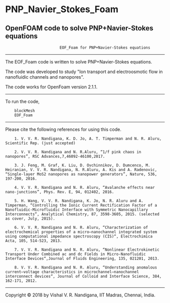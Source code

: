 # PNP_Navier_Stokes_Foam
OpenFOAM code to solve PNP+Navier-Stokes equations
-----------------------------------------------------------------------------------------------------------------------------------------------------------------------
                        	EOF_Foam for PNP+Navier-Stokes equations   		
-----------------------------------------------------------------------------------------------------------------------------------------------------------------------


The EOF_Foam code is written to solve PNP+Navier-Stokes equations.

The code was developed to study "Ion transport and electroosmotic flow in nanofluidic channels and nanopores".

The code works for OpenFoam version 2.1.1. 

-------------------------------------------------------------------------------------------------------------------------------------------------------------------------


To run the code, 

		blockMesh
		EOF_Foam

-------------------------------------------------------------------------------------------------------------------------------------------------------------------------


Please cite the following references for using this code. 


		1. V. V. R. Nandigana, K. D. Jo, A. T. Timperman and N. R. Aluru, Scientific Rep. (just accepted)

		2. V. V. R. Nandigana and N. R.Aluru, “1/f pink chaos in nanopores”, RSC Advances,7,46092-46100,2017.

		3. J. Feng, M. Graf, K. Liu, D. Ovchinnikov, D. Dumcenco, M. Heiranian, V. V. R. Nandigana, N. R.Aluru, A. Kis and A. Radenovic, “Single-layer MoS2 nanopores as nanopower generators”, Nature, 536, 197-200, 2016.

		4. V. V. R. Nandigana and N. R. Aluru, “Avalanche effects near nano-junctions”, Phys. Rev. E, 94, 012402, 2016.

		5. H. Wang, V. V. R. Nandigana, K. Jo, N. R. Aluru and A. Timperman, “Controlling the Ionic Current Rectification Factor of a Nanofluidic-Microfluidic Interface with Symmetric Nanocapillary Interconnects“, Analytical Chemistry, 87, 3598-3605, 2015. (selected as cover, July, 2015).

		6. V. V. R. Nandigana and N. R. Aluru, “Characterization of electrochemical properties of a micro–nanochannel integrated system using computational impedance spectroscopy (CIS)“, Electrochimica Acta, 105, 514-523, 2013.

		7. V. V. R. Nandigana and N. R. Aluru, “Nonlinear Electrokinetic Transport Under Combined ac and dc Fields in Micro-Nanofluidic Interface Devices“,Journal of Fluids Engineering, 135, 021201, 2013.

		8. V. V. R. Nandigana and N. R. Aluru, “Understanding anomalous current–voltage characteristics in microchannel–nanochannel interconnect devices“, Journal of Colloid and Interface Science, 384, 162-171, 2012.


--------------------------------------------------------------------------------------------------------------------------------------------------------------------------
Copyright © 2018 by Vishal V. R. Nandigana, IIT Madras, Chennai, India.
